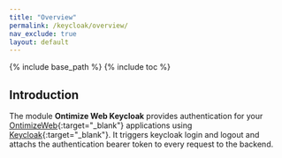 ```yaml
---
title: "Overview"
permalink: /keycloak/overview/
nav_exclude: true
layout: default
---
```


{% include base_path %}
{% include toc %}

## Introduction

The module **Ontimize Web Keycloak** provides authentication for your [OntimizeWeb](https://github.com/OntimizeWeb/ontimize-web-ngx){:target="_blank"} applications using [Keycloak](https://www.keycloak.org/){:target="_blank"}. It triggers keycloak login and logout and attachs the authentication bearer token to every request to the backend.
